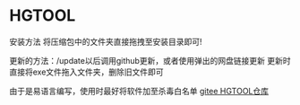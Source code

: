 # HGTOOL

安装方法
将压缩包中的文件夹直接拖拽至安装目录即可!

更新的方法：/update以后调用github更新，或者使用弹出的网盘链接更新
更新时直接将exe文件拖入文件夹，删除旧文件即可

由于是易语言编写，使用时最好将软件加至杀毒白名单
[gitee HGTOOL仓库](https://gitee.com/HG-dev17/e-exe)
